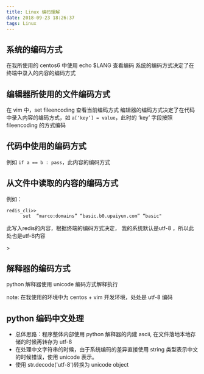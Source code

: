 ```yaml
---
title: Linux 编码理解
date: 2018-09-23 18:26:37
tags: Linux
---
```


## 系统的编码方式
在我所使用的 centos6 中使用 echo $LANG 查看编码
系统的编码方式决定了在终端中录入的内容的编码方式

## 编辑器所使用的文件编码方式
在 vim 中，set fileencoding  查看当前编码方式
编辑器的编码方式决定了在代码中录入内容的编码方式，如 `a[‘key’] = value`，此时的 ‘key’ 字段按照 fileencoding 的方式编码

## 代码中使用的编码方式
例如 `if a == b : pass`，此内容的编码方式

## 从文件中读取的内容的编码方式
例如：
```
redis_cli>>
      set  “marco:domains” “basic.b0.upaiyun.com” “basic"
```
此写入redis的内容，根据终端的编码方式决定， 我的系统默认是utf-8 ，所以此处也是utf-8内容

<!-- more --> >

## 解释器的编码方式
python 解释器使用 unicode  编码方式解释执行

note:
在我使用的环境中为 centos + vim 开发环境，处处是 utf-8 编码

## python 编码中文处理
- 总体思路：程序整体内部使用 python 解释器的内建 ascii, 在文件落地本地存储的时候再转存为 utf-8
- 在处理中文字符串的时候，由于系统编码的差异直接使用 string 类型表示中文的时候错误，使用 unicode 表示。
- 使用 str.decode('utf-8')转换为 unicode object
